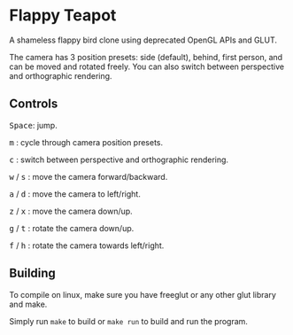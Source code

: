 # Flappy Teapot
A shameless flappy bird clone using deprecated OpenGL APIs and GLUT.

The camera has 3 position presets: side (default), behind, first person, and can be moved and rotated freely.
You can also switch between perspective and orthographic rendering.

## Controls
<kbd>Space</kbd>: jump.

<kbd>m</kbd> : cycle through camera position presets.

<kbd>c</kbd> : switch between perspective and orthographic rendering.

<kbd>w</kbd> / <kbd>s</kbd> : move the camera forward/backward.

<kbd>a</kbd> / <kbd>d</kbd> : move the camera to left/right.

<kbd>z</kbd> / <kbd>x</kbd> : move the camera down/up.

<kbd>g</kbd> / <kbd>t</kbd> : rotate the camera down/up.

<kbd>f</kbd> / <kbd>h</kbd> : rotate the camera towards left/right.

## Building
To compile on linux, make sure you have freeglut or any other glut library and make.

Simply run `make` to build or `make run` to build and run the program.
